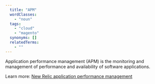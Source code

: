 ```yaml
---
  title: "APM"
  wordClasses:
    - "noun"
  tags:
    - "cloud"
    - "magento"
  synonyms: []
  relatedTerms:
    - ""
---
```

Application performance management (APM) is the monitoring and management of performance and availability of software applications.  

Learn more: [New Relic application performance management](https://docs.newrelic.com/docs/apm/new-relic-apm/getting-started/introduction-new-relic-apm)
